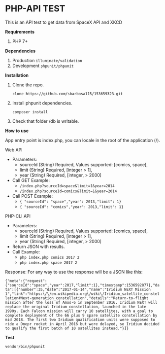 # PHP-API TEST
This is an API test to get data from SpaceX API and XKCD

**Requirements**
1. PHP 7+

**Dependencies**
1. Production
    ```illuminate/validation```
2. Development
    ```phpunit/phpunit```

**Installation**

1. Clone the repo. 

    ```clone https://github.com/sbarbosa115/153659323.git``` 

2. Install phpunit dependencies.

    ```composer install```

3. Check that folder /db is writable. 

**How to use**

App entry point is index.php, you can locale in the root of the application (/). 

Web API
 * Parameters: 
    * sourceId (String) Required, Values supported: [comics, space], 
    * limit (String) Required, [integer > 1], 
    * year (String) Required, [integer, > 2000]
 * Call GET Example: 
    * ```/index.php?sourceId=space&limit=1&year=2014```
    * ```/index.php?sourceId=comics&limit=1&year=2014```
 * Call POST Example:
    * ```{ "sourceId": "space","year": 2013,"limit": 1} ```
    * ```{ "sourceId": "comics","year": 2013,"limit": 1} ```
    
PHP-CLI API
 * Parameters: 
     * sourceId (String) Required, Values supported: [comics, space], 
     * limit (String) Required, [integer > 1], 
     * year (String) Required, [integer, > 2000]
 * Return JSON with results.
 * Call Example: 
    * ```php index.php comics 2017 2```
    * ```php index.php space 2017 2```
    
    
Response:
For any way to use the response will be a JSON like this:

```{"meta":{"request":{"sourceId":"space","year":2017,"limit":1},"timestamp":1536592877},"data":[{"number":35,"date":"2017-01-14","name":"Iridium NEXT Mission 1","link":"https:\/\/en.wikipedia.org\/wiki\/Iridium_satellite_constellation#Next-generation_constellation","details":"Return-to-flight mission after the loss of Amos-6 in September 2016. Iridium NEXT will replace the original Iridium constellation, launched in the late 1990s. Each Falcon mission will carry 10 satellites, with a goal to complete deployment of the 66 plus 9 spare satellite constellation by mid 2018. The first two Iridium qualification units were supposed to ride a Dnepr rocket in April 2016 but were delayed, so Iridium decided to qualify the first batch of 10 satellites instead."}]}```


**Test**

```vendor/bin/phpunit```


